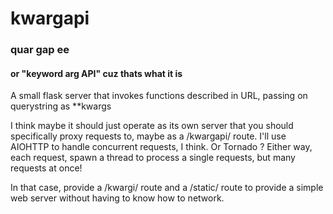 # kwargapi
### quar gap ee
#### or "keyword arg API" cuz thats what it is

A small flask server that invokes functions described in URL, passing on querystring as **kwargs

I think maybe it should just operate as its own server that you should specifically proxy requests to, maybe as a /kwargapi/ route. I'll use AIOHTTP to handle concurrent requests, I think. Or Tornado ? Either way, each request, spawn a thread to process a single requests, but many requests at once!

In that case, provide a /kwargi/ route and a /static/ route to provide a simple web server without having to know how to network.
